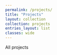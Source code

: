 ```yaml
---
permalink: /projects/
title: "Projects"
layout: collection
collection: projects
entries_layout: list
classes: wide
---
```

All projects
